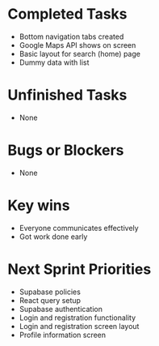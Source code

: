 # Completed Tasks 
- Bottom navigation tabs created 
- Google Maps API shows on screen 
- Basic layout for search (home) page 
- Dummy data with list 

# Unfinished Tasks 
- None 

# Bugs or Blockers 
- None 

# Key wins 
- Everyone communicates effectively 
- Got work done early 

# Next Sprint Priorities 
- Supabase policies 
- React query setup 
- Supabase authentication 
- Login and registration functionality 
- Login and registration screen layout 
- Profile information screen 
